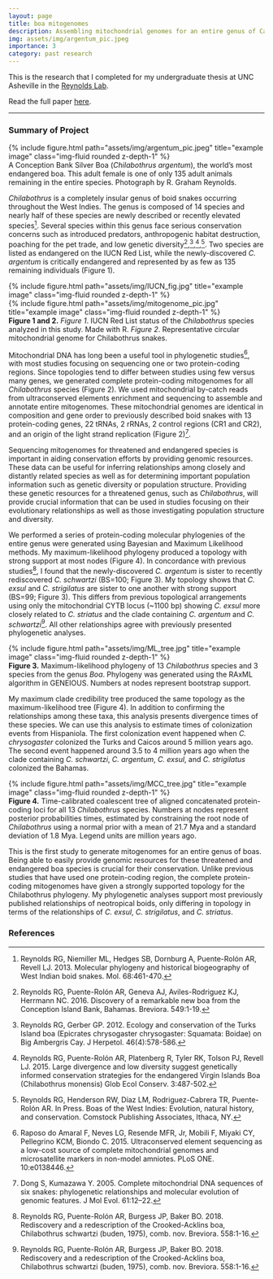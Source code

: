 ```yaml
---
layout: page
title: boa mitogenomes
description: Assembling mitochondrial genomes for an entire genus of Caribbean boas
img: assets/img/argentum_pic.jpeg
importance: 3
category: past research
---
```


This is the research that I completed for my undergraduate thesis at UNC Asheville in the [Reynolds Lab](https://reynoldslab.wp.unca.edu/). 

Read the full paper <i class="fas fa-file"></i> <a class="link" href="{{ '/assets/pdf/thesis_paper.pdf' | prepend: site.baseurl | prepend: site.url }}">here</a>.

***

### Summary of Project

<div class="row">
    <div class="col-sm mt-3 mt-md-0">
        {% include figure.html path="assets/img/argentum_pic.jpeg" title="example image" class="img-fluid rounded z-depth-1" %}
    </div>
</div>
<div class="caption">
    A Conception Bank Silver Boa (<em>Chilabothrus argentum</em>), the world’s most endangered boa. This adult female is one of only 135 adult animals remaining in the entire species. Photograph by 
R. Graham Reynolds. 
</div>

_Chilabothrus_ is a completely insular genus of boid snakes occurring throughout the West Indies. The genus is composed of 14 species and nearly half of these species are newly described or recently
elevated species[^1]. Several species within this genus face serious conservation concerns such as introduced predators, anthropogenic habitat destruction, poaching for the pet trade, and low 
genetic diversity[^2],[^3],[^4],[^5]. Two species are listed as endangered on the IUCN Red List, while the newly-discovered _C. argentum_ is critically endangered and represented by as few as 135 
remaining individuals (Figure 1).

<div class="row">
    <div class="col-sm mt-3 mt-md-0">
        {% include figure.html path="assets/img/IUCN_fig.jpg" title="example image" class="img-fluid rounded z-depth-1" %}
    </div>
    <div class="col-sm mt-3 mt-md-0">
        {% include figure.html path="assets/img/mitogenome_pic.jpg" title="example image" class="img-fluid rounded z-depth-1" %}
    </div>
</div>
<div class="caption">
    <b>Figure 1 and 2.</b> <em>Figure 1</em>. IUCN Red List status of the <em>Chilabothrus</em> species analyzed in this study. Made with R. <em>Figure 2</em>. Representative circular mitochondrial 
genome for Chilabothrus snakes.
</div>

Mitochondrial DNA has long been a useful tool in phylogenetic studies[^6], with most studies focusing on sequencing one or two protein-coding regions. Since topologies tend to differ between studies 
using few versus many genes, we generated complete protein-coding mitogenomes for all _Chilabothrus_ species (Figure 2). We used mitochondrial by-catch reads from ultraconserved elements enrichment 
and sequencing to assemble and annotate entire mitogenomes. These mitochondrial genomes are identical in composition and gene order to previously described boid snakes with 13 protein-coding genes, 
22 tRNAs, 2 rRNAs, 2 control regions (CR1 and CR2), and an origin of the light strand replication (Figure 2)[^7].

Sequencing mitogenomes for threatened and endangered species is important in aiding conservation efforts by providing genomic resources. These data can be useful for inferring relationships among 
closely and distantly related species as well as for determining important population information such as genetic diversity or population structure. Providing these genetic resources for a 
threatened genus, such as _Chilabothrus_, will provide crucial information that can be used in studies focusing on their evolutionary relationships as well as those investigating population 
structure and diversity. 

We performed a series of protein-coding molecular phylogenies of the entire genus were generated using Bayesian and Maximum Likelihood methods. My maximum-likelihood phylogeny produced a topology 
with strong support at most nodes (Figure 4). In concordance with previous studies[^8], I found that the newly-discovered _C. argentum_ is sister to recently rediscovered _C. schwartzi_ (BS=100; 
Figure 3). My topology shows that _C. exsul_ and _C. strigilatus_ are sister to one another with strong support (BS=99; Figure 3). This differs from previous topological arrangements using only the 
mitochondrial CYTB locus (~1100 bp) showing _C. exsul_ more closely related to _C. striatus_ and the clade containing _C. argentum_ and _C. schwartzi_[^8]. All other relationships agree with 
previously presented phylogenetic analyses. 

<div class="row">
    <div class="col-sm mt-3 mt-md-0">
        {% include figure.html path="assets/img/ML_tree.jpg" title="example image" class="img-fluid rounded z-depth-1" %}
    </div>
</div>
<div class="caption">
    <b>Figure 3.</b> Maximum-likelihood phylogeny of 13 <em>Chilabothrus</em> species and 3 species from the genus <em>Boa</em>. Phylogeny was generated using the RAxML 
algorithm in GENEIOUS. Numbers at nodes represent bootstrap support.
</div>

My maximum clade credibility tree produced the same topology as the maximum-likelihood tree (Figure 4). In addition to confirming the relationships among these taxa, this analysis presents 
divergence times of these species. We can use this analysis to estimate times of colonization events from Hispaniola. The first colonization event happened when _C. chrysogaster_ colonized the Turks 
and Caicos around 5 million years ago. The second event happened around 3.5 to 4 million years ago when the clade containing _C. schwartzi_, _C. argentum_, _C. exsul_, and _C. strigilatus_ colonized 
the Bahamas.

<div class="row">
    <div class="col-sm mt-3 mt-md-0">
        {% include figure.html path="assets/img/MCC_tree.jpg" title="example image" class="img-fluid rounded z-depth-1" %}
    </div>
</div>
<div class="caption">
    <b>Figure 4.</b> Time-calibrated coalescent tree of aligned concatenated protein-coding loci for all 13 <em>Chilabothrus</em> species. Numbers at nodes represent posterior probabilities times, 
estimated by constraining the root node of <em>Chilabothrus</em> using a normal prior with a mean of 21.7 Mya and a standard deviation of 1.8 Mya. Legend units are million years ago.
</div> 

This is the first study to generate mitogenomes for an entire genus of boas. Being able to easily provide genomic resources for these threatened and endangered boa species is crucial for their 
conservation. Unlike previous studies that have used one protein-coding region, the complete protein-coding mitogenomes have given a strongly supported topology for the Chilabothrus phylogeny. My 
phylogenetic analyses support most previously published relationships of neotropical boids, only differing in topology in terms of the relationships of _C. exsul_, _C. strigilatus_, and _C. 
striatus_.

### References

[^1]: Reynolds RG, Niemiller ML, Hedges SB, Dornburg A, Puente-Rolón AR, Revell LJ. 2013. Molecular phylogeny and historical biogeography of West Indian boid snakes. Mol. 68:461-470.
[^2]: Reynolds RG, Puente-Rolón AR, Geneva AJ, Aviles-Rodriguez KJ, Herrmann NC. 2016. Discovery of a remarkable new boa from the Conception Island Bank, Bahamas. Breviora. 549:1-19.
[^3]: Reynolds RG, Gerber GP. 2012. Ecology and conservation of the Turks Island boa (Epicrates chrysogaster chrysogaster: Squamata: Boidae) on Big Ambergris Cay. J Herpetol. 46(4):578-586.
[^4]: Reynolds RG, Puente-Rolón AR, Platenberg R, Tyler RK, Tolson PJ, Revell LJ. 2015. Large divergence and low diversity suggest genetically informed conservation strategies for the endangered Virgin Islands Boa (Chilabothrus monensis) Glob Ecol Conserv. 3:487-502.
[^5]: Reynolds RG, Henderson RW, Díaz LM, Rodriguez-Cabrera TR, Puente-Rolón AR. In Press. Boas of the West Indies: Evolution, natural history, and conservation. Comstock Publishing Associates, Ithaca, NY.
[^6]: Raposo do Amaral F, Neves LG, Resende MFR, Jr, Mobili F, Miyaki CY, Pellegrino KCM, Biondo C. 2015. Ultraconserved element sequencing as a low-cost source of complete mitochondrial genomes and microsatellite markers in non-model amniotes. PLoS ONE. 10:e0138446.
[^7]: Dong S, Kumazawa Y. 2005. Complete mitochondrial DNA sequences of six snakes: phylogenetic relationships and molecular evolution of genomic features. J Mol Evol. 61:12–22.
[^8]: Reynolds RG, Puente-Rolón AR, Burgess JP, Baker BO. 2018. Rediscovery and a redescription of the Crooked-Acklins boa, Chilabothrus schwartzi (buden, 1975), comb. nov. Breviora. 558:1-16.



